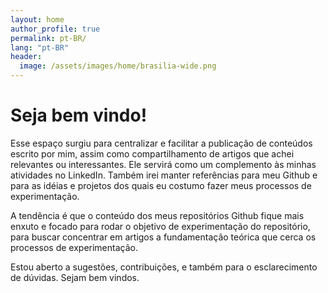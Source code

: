 ```yaml
---
layout: home
author_profile: true
permalink: pt-BR/
lang: "pt-BR"
header:
  image: /assets/images/home/brasilia-wide.png
---
```


<h1 id="page-title" class="page__title">Seja bem vindo!</h1>

Esse espaço surgiu para centralizar e facilitar a publicação de conteúdos escrito por mim, assim como compartilhamento
de artigos que achei relevantes ou interessantes. Ele servirá como um complemento às minhas atividades no LinkedIn. Também irei
manter referências para meu Github e para as idéias e projetos dos quais eu costumo fazer meus processos de experimentação.

A tendência é que o conteúdo dos meus repositórios Github fique mais enxuto e focado para rodar o objetivo de experimentação do
repositório, para buscar concentrar em artigos a fundamentação teórica que cerca os processos de experimentação.

Estou aberto a sugestões, contribuições, e também para o esclarecimento de dúvidas. Sejam bem vindos.